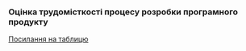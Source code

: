 ### Оцінка трудомісткості процесу розробки програмного продукту

[Посилання на таблицю](https://docs.google.com/spreadsheets/d/1YtQGuUnN0dcnBOA_StbaZLxycHSUMi-I/edit?usp=sharing&ouid=106575428264961877305&rtpof=true&sd=true)
